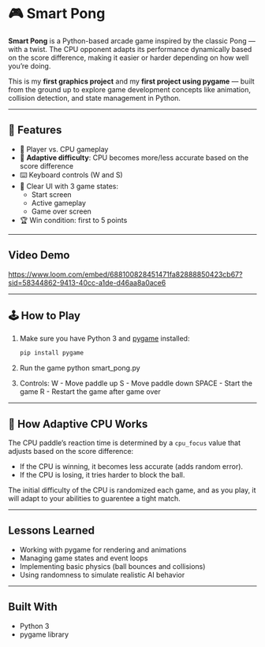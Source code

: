 # 🎮 Smart Pong

**Smart Pong** is a Python-based arcade game inspired by the classic Pong — with a twist. The CPU opponent adapts its performance dynamically based on the score difference, making it easier or harder depending on how well you’re doing.

This is my **first graphics project** and my **first project using pygame** — built from the ground up to explore game development concepts like animation, collision detection, and state management in Python.

---

## 🚀 Features

- 🎯 Player vs. CPU gameplay
- 🧠 **Adaptive difficulty**: CPU becomes more/less accurate based on the score difference
- ⌨️ Keyboard controls (W and S)
- 🎨 Clear UI with 3 game states:
  - Start screen
  - Active gameplay
  - Game over screen
- 🏆 Win condition: first to 5 points

---

## Video Demo
https://www.loom.com/embed/688100828451471fa82888850423cb67?sid=58344862-9413-40cc-a1de-d46aa8a0ace6

---

## 🕹️ How to Play

1. Make sure you have Python 3 and [pygame](https://www.pygame.org/) installed:
   ```bash
   pip install pygame

2. Run the game
python smart_pong.py

3. Controls:
    W      - Move paddle up
    S      - Move paddle down
    SPACE  - Start the game
    R      - Restart the game after game over

---

## 🧠 How Adaptive CPU Works
The CPU paddle’s reaction time is determined by a `cpu_focus` value that adjusts based on the score difference:

- If the CPU is winning, it becomes less accurate (adds random error).
- If the CPU is losing, it tries harder to block the ball.

The initial difficulty of the CPU is randomized each game, and as you play, it will adapt to your abilities to guarentee a tight match.

---

## Lessons Learned
- Working with pygame for rendering and animations
- Managing game states and event loops
- Implementing basic physics (ball bounces and collisions)
- Using randomness to simulate realistic AI behavior

---

## Built With
- Python 3
- pygame library

